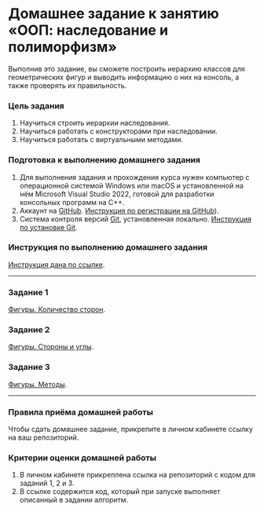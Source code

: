 # Домашнее задание к занятию «ООП: наследование и полиморфизм»

Выполнив это задание, вы сможете построить иерархию классов для геометрических фигур и выводить информацию о них на консоль, а также проверять их правильность.

### Цель задания

1. Научиться строить иерархии наследования.
2. Научиться работать с конструкторами при наследовании.
3. Научиться работать с виртуальными методами.

### Подготовка к выполнению домашнего задания

1. Для выполнения задания и прохождения курса нужен компьютер с операционной системой Windows или macOS и установленной на нём Microsoft Visual Studio 2022, готовой для разработки консольных программ на C++.
2. Аккаунт на [GitHub](https://github.com/). [Инструкция по регистрации на GitHub](https://github.com/netology-code/cppm-homeworks/tree/main/common/sign%20up)).
3. Система контроля версий [Git](https://git-scm.com/), установленная локально. [Инструкция по установке Git](https://github.com/netology-code/cppm-homeworks/tree/main/common/download).

### Инструкция по выполнению домашнего задания

[Инструкция дана по ссылке](https://github.com/netology-code/cppm-homeworks/blob/main/common/readme.md).

------

### Задание 1

[Фигуры. Количество сторон](01).

### Задание 2

[Фигуры. Стороны и углы](02).

### Задание 3

[Фигуры. Методы](03).

------

### Правила приёма домашней работы

Чтобы сдать домашнее задание, прикрепите в личном кабинете ссылку на ваш репозиторий.

### Критерии оценки домашней работы

1. В личном кабинете прикреплена ссылка на репозиторий с кодом для заданий 1, 2 и 3.
2. В ссылке содержится код, который при запуске выполняет описанный в задании алгоритм.
